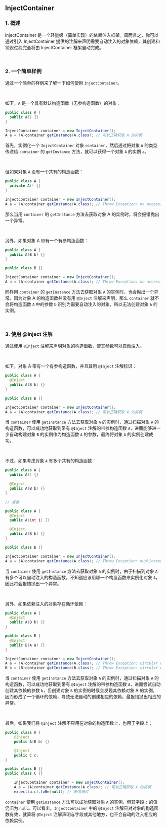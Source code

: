 ## InjectContainer



### 1. 概述

InjectContainer 是一个轻量级（简单实现）的依赖注入框架。简而言之，你可以通过引入 InjectContainer 提供的注解来声明需要自动注入的对象依赖，其创建和销毁过程完全将由 InjectContainer 框架自动完成。

<br />

### 2. 一个简单样例

通过一个简单的样例来了解一下如何使用 `InjectContainer`。

<br />

如下，`A` 是一个具有默认构造函数（无参构造函数）的对象：

```java
public class A {
  public A() {}
}

InjectContainer container = new InjectContainer();
A a = (A)container.getInstance(A.class); // 可以正确获取 A 的实例
```

首先，实例化一个 `InjectContainer` 对象 `container`，然后通过把对象 `A`  的类型传递给 `container` 的 `getInstance` 方法，就可以获得一个对象 `A` 的实例 `a`。

<br />

但如果对象 `A` 没有一个共有的构造函数：

```Java
public class A {
  private A() {}
}

InjectContainer container = new InjectContainer();
A a = (A)container.getInstance(A.class); // Throw Exception: no accessible constructor for injection class A
```

那么当用 `container` 的 `getInstance` 方法去获取对象 A 的实例时，将会报错抛出一个异常。

<br />

另外，如果对象 A 带有一个有参构造函数：

```java
public class A {
  public A(B b) {}
}

public class B {}

InjectContainer container = new InjectContainer();
A a = (A)container.getInstance(A.class); // Throw Exception: no accessible constructor for injection class A
```

同样用  `container` 的 `getInstance` 方法去获取对象 `A` 的实例时，也会抛出一个异常。因为对象 A 的构造函数并没有用 `@Inject` 注解来声明，那么 `container` 就不会将构造函数 `A` 中的参数 `b` 识别为需要自动注入的对象，所以无法创建对象 `A` 的实例。

<br />

### 3. 使用 @Inject 注解

通过使用 `@Inject` 注解来声明对象的构造函数，使其参数可以自动注入。

<br />

如下，对象 A 带有一个有参构造函数，并且其用 `@Inject` 注解标识：

```java
public class A {
  @Inject
  public A(B b) {}
}

public class B {}

InjectContainer container = new InjectContainer();
A a = (A)container.getInstance(A.class); // 可以正确获取 A 的实例
```

当 `container` 使用 `getInstance` 方法去获取对象 `A` 的实例时，通过扫描对象 `A` 的构造函数，可以成功地获取到带有 `@Inject` 注解的带参构造函数 `A`，进而能够进一步自动构建对象 `B` 的实例作为构造函数 `A` 的参数，最终将对象 `A` 的实例创建成功。

<br />

不过，如果考虑对象 `A` 有多个共有的构造函数：

```java
public class A {
  public A() {}

  @Inject
  public A(B b) {}
}

// 或者

public class A {
  @Inject
  public A(int i) {}

  @Inject
  public A(B b) {}
}

public class B {}

InjectContainer container = new InjectContainer();
A a = (A)container.getInstance(A.class); // Throw Exception: duplicated constructor for injection class A
```

当 `container` 使用 `getInstance` 方法去获取对象 `A` 的实例时，由于扫描到对象 `A` 有多个可以自动注入的构造函数，不知道应该用哪一个构造函数来实例化对象 `A`，因此将会报错抛出一个异常。

<br />

另外，如果依赖注入的对象存在循环依赖：

```java
public class A {
  @Inject
  public A(B b) {}
}

public class B {
  @Inject
  public B(A a) {}
}

InjectContainer container = new InjectContainer();
A a = (A)container.getInstance(A.class); // Throw Exception: circular dependency on constructor , the root class is A
B b = (B)container.getInstance(B.class); // Throw Exception: circular dependency on constructor , the root class is B
```

当 `container` 使用 `getInstance` 方法去获取对象 `A` 的实例时，通过扫描对象 `A` 的构造函数，可以成功地获取到带有 `@Inject` 注解的带参构造函数 `A`，进而尝试自动创建其依赖的参数 `b`，但创建对象 `B` 的实例的时候会发现其依赖对象 A 的实例，因而形成了一个循环的依赖，导致无法自动的创建相应的依赖，最报错抛出相应的异常。

<br />

最后，如果我们将  `@Inject` 注解不只用在对象的构造函数上，也用于字段上：

```java
public class A {
    @Inject
    public A(B b) {}

    @Inject
    public C c;
}

public class B {}
public class C {}

    InjectContainer container = new InjectContainer();
    A a = (A)container.getInstance(A.class); // 可以正确获取 A 的实例
    expect(a.c).toBe(null); // 断言通过
```

`container` 使用 `getInstance` 方法可以成功获取对象 `A` 的实例，但其字段 `c` 的值仍旧为 `null`。可以看出，`InjectContainer` 中的 `@Inject` 注解只对对象的构造函数有效，就算将  `@Inject` 注解声明与字段或其他地方，也不会自动的注入相应的依赖实例。


